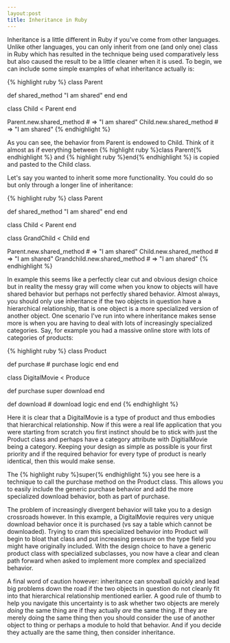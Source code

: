 ```yaml
---
layout:post
title: Inheritance in Ruby
---
```


Inheritance is a little different in Ruby if you've come from other languages. Unlike other languages, you can only inherit from one (and only one) class in Ruby which has resulted in the technique being used comparatively less but also caused the result to be a little cleaner when it is used. To begin, we can include some simple examples of what inheritance actually is:

{% highlight ruby %}
class Parent

  def shared_method
    "I am shared"
  end
end

class Child < Parent
end

Parent.new.shared_method   # => "I am shared"
Child.new.shared_method    # => "I am shared"
{% endhighlight %}

As you can see, the behavior from Parent is endowed to Child. Think of it almost as if everything between {% highlight ruby %}class Parent{% endhighlight %} and {% highlight ruby %}end{% endhighlight %} is copied and pasted to the Child class.

Let's say you wanted to inherit some more functionality. You could do so but only through a longer line of inheritance:

{% highlight ruby %}
class Parent

  def shared_method
    "I am shared"
  end
end

class Child < Parent
end

class GrandChild < Child
end

Parent.new.shared_method        # => "I am shared"
Child.new.shared_method         # => "I am shared"
Grandchild.new.shared_method    # => "I am shared"
{% endhighlight %}

In example this seems like a perfectly clear cut and obvious design choice but in reality the messy gray will come when you know to objects will have shared behavior but perhaps not perfectly shared behavior. Almost always, you should only use inheritance if the two objects in question have a hierarchical relationship, that is one object is a more specialized version of another object. One scenario I've run into where inheritance makes sense more is when you are having to deal with lots of increasingly specialized categories. Say, for example you had a massive online store with lots of categories of products:

{% highlight ruby %}
class Product

  def purchase
    # purchase logic
  end
end

class DigitalMovie < Produce

  def purchase
    super
    download
  end

  def download
    # download logic
  end
end
{% endhighlight %}

Here it is clear that a DigitalMovie is a type of product and thus embodies that hierarchical relationship. Now if this were a real life application that you were starting from scratch you first instinct should be to stick with just the Product class and perhaps have a category attribute with DigitialMovie being a category. Keeping your design as simple as possible is your first priority and if the required behavior for every type of product is nearly identical, then this would make sense.

The {% highlight ruby %}super{% endhighlight %} you see here is a technique to call the purchase method on the Product class. This allows you to easily include the generic purchase behavior and add the more specialized download behavior, both as part of purchase.

The problem of increasingly divergent behavior will take you to a design crossroads however. In this example, a DigitalMovie requires very unique download behavior once it is purchased (vs say a table which cannot be downloaded). Trying to cram this specialized behavior into Product will begin to bloat that class and put increasing pressure on the type field you might have originally included. With the design choice to have a generic product class with specialized subclasses, you now have a clear and clean path forward when asked to implement more complex and specialized behavior.

A final word of caution however: inheritance can snowball quickly and lead big problems down the road if the two objects in question do not cleanly fit into that hierarchical relationship mentioned earlier. A good rule of thumb to help you navigate this uncertainty is to ask whether two objects are merely *doing* the same thing are if they actually *are* the same thing. If they are merely doing the same thing then you should consider the use of another object to thing or perhaps a module to hold that behavior. And if you decide they actually are the same thing, then consider inheritance.


